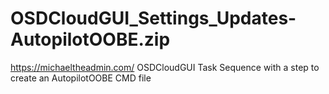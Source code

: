# OSDCloudGUI_Settings_Updates-AutopilotOOBE.zip
https://michaeltheadmin.com/
OSDCloudGUI Task Sequence with a step to create an AutopilotOOBE CMD file